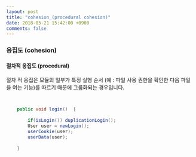```yaml
---
layout: post
title: "cohesion_(procedural cohesion)"
date: 2018-05-21 15:42:00 +0900
comments: false
---
```


### 응집도 (cohesion)

#### 절차적 응집도 (procedural)

절차 적 응집은 모듈의 일부가 특정 실행 순서 (예 : 파일 사용 권한을 확인한 다음 파일을 여는 기능)를 따르기 때문에 그룹화되는 경우입니다.


```java


    public void login()  {
		
        if(isLogin()) duplicationLogin();
        User user = newLogin();
        userCookie(user);
        userData(user);
        
	}


```

